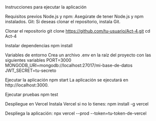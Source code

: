 Instrucciones para ejecutar la aplicación


Requisitos previos
Node.js y npm: Asegúrate de tener Node.js y npm instalados.
Git: Si deseas clonar el repositorio, instala Git.


Clonar el repositorio
git clone https://github.com/tu-usuario/Act-4.git
cd Act-4


Instalar dependencias
npm install


Variables de entorno
Crea un archivo .env en la raíz del proyecto con las siguientes variables
PORT=3000
MONGODB_URI=mongodb://localhost:27017/mi-base-de-datos
JWT_SECRET=tu-secreto


Ejecutar la aplicación
npm start
La aplicación se ejecutará en http://localhost:3000.


Ejecutar pruebas
npm test


Despliegue en Vercel
Instala Vercel si no lo tienes:
npm install -g vercel


Despliega la aplicación:
npx vercel --prod --token=tu-token-de-vercel
